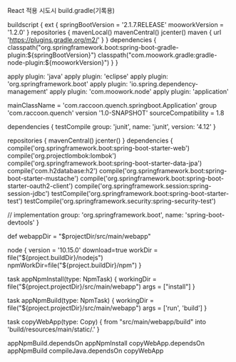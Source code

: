 React 적용 시도시 build.gradle(기록용)

buildscript {
    ext {
        springBootVersion = '2.1.7.RELEASE'
        mooworkVersion = '1.2.0'
    }
    repositories {
        mavenLocal()
        mavenCentral()
        jcenter()
        maven {
            url 'https://plugins.gradle.org/m2/'
        }
    }
    dependencies {
        classpath("org.springframework.boot:spring-boot-gradle-plugin:${springBootVersion}")
        classpath("com.moowork.gradle:gradle-node-plugin:${mooworkVersion}")
    }
}

apply plugin: 'java'
apply plugin: 'eclipse'
apply plugin: 'org.springframework.boot'
apply plugin: 'io.spring.dependency-management'
apply plugin: 'com.moowork.node' 
apply plugin: 'application'

mainClassName = 'com.raccoon.quench.springboot.Application'
group 'com.raccoon.quench'
version '1.0-SNAPSHOT'
sourceCompatibility = 1.8

dependencies {
    testCompile group: 'junit', name: 'junit', version: '4.12'
}

repositories {
    mavenCentral()
    jcenter()
}
dependencies {
    compile('org.springframework.boot:spring-boot-starter-web')
    compile('org.projectlombok:lombok')
    compile('org.springframework.boot:spring-boot-starter-data-jpa')
    compile('com.h2database:h2')
    compile('org.springframework.boot:spring-boot-starter-mustache')
    compile('org.springframework.boot:spring-boot-starter-oauth2-client')
    compile('org.springframework.session:spring-session-jdbc')
    testCompile('org.springframework.boot:spring-boot-starter-test')
    testCompile('org.springframework.security:spring-security-test')

//    implementation group: 'org.springframework.boot', name: 'spring-boot-devtools'
}

def webappDir = "$projectDir/src/main/webapp"

node {
    version = '10.15.0'
    download=true
    workDir = file("${project.buildDir}/nodejs")
    npmWorkDir=file("${project.buildDir}/npm")
}

task appNpmInstall(type: NpmTask) {
    workingDir = file("${project.projectDir}/src/main/webapp")
    args = ["install"]
}

task appNpmBuild(type: NpmTask) {
    workingDir = file("${project.projectDir}/src/main/webapp")
    args = ['run', 'build']
}

task copyWebApp(type: Copy) {
    from "src/main/webapp/build" into 'build/resources/main/static/.'
}

appNpmBuild.dependsOn appNpmInstall
copyWebApp.dependsOn appNpmBuild
compileJava.dependsOn copyWebApp

